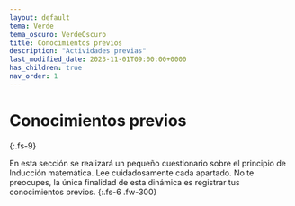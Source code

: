 ```yaml
---
layout: default
tema: Verde
tema_oscuro: VerdeOscuro
title: Conocimientos previos
description: "Actividades previas"
last_modified_date: 2023-11-01T09:00:00+0000
has_children: true
nav_order: 1
---
```


# Conocimientos <span class="deg-sitio deg-sitio-texto">previos</span><i class="jpa-anim-rel-nerd_face jpa-2em"></i>
{:.fs-9}

En esta sección se realizará un pequeño cuestionario sobre el principio de <span class="deg-sitio deg-sitio-texto">Inducción matemática</span>. Lee cuidadosamente cada apartado. No te preocupes, la única finalidad de esta dinámica es registrar tus conocimientos previos.
{:.fs-6 .fw-300}
